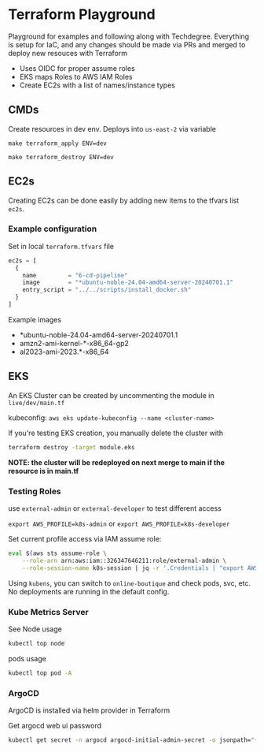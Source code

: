 # Terraform Playground

Playground for examples and following along with Techdegree. Everything is setup for IaC, and any changes should be made via PRs and merged to deploy new resouces with Terraform

- Uses OIDC for proper assume roles
- EKS maps Roles to AWS IAM Roles
- Create EC2s with a list of names/instance types

## CMDs

Create resources in dev env. Deploys into `us-east-2` via variable

```make
make terraform_apply ENV=dev
```

```make
make terraform_destroy ENV=dev
```

## EC2s

Creating EC2s can be done easily by adding new items to the tfvars list `ec2s`.

### Example configuration

Set in local `terraform.tfvars` file

```terraform
ec2s = [
  {
    name         = "6-cd-pipeline"
    image        = "*ubuntu-noble-24.04-amd64-server-20240701.1"
    entry_script = "../../scripts/install_docker.sh"
  }
]
```

Example images

- *ubuntu-noble-24.04-amd64-server-20240701.1
- amzn2-ami-kernel-*-x86_64-gp2
- al2023-ami-2023.*-x86_64

## EKS

An EKS Cluster can be created by uncommenting the module in `live/dev/main.tf`

kubeconfig: `aws eks update-kubeconfig --name <cluster-name>`

If you're testing EKS creation, you manually delete the cluster with

```bash
terraform destroy -target module.eks
```

**NOTE:
the cluster will be redeployed on next merge to main if the resource is in main.tf**

### Testing Roles

use `external-admin` or `external-developer` to test different access

`export AWS_PROFILE=k8s-admin` or `export AWS_PROFILE=k8s-developer`

Set current profile access via IAM assume role:

```bash
eval $(aws sts assume-role \
    --role-arn arn:aws:iam::326347646211:role/external-admin \
    --role-session-name k8s-session | jq -r '.Credentials | "export AWS_ACCESS_KEY_ID=\(.AccessKeyId) AWS_SECRET_ACCESS_KEY=\(.SecretAccessKey) AWS_SESSION_TOKEN=\(.SessionToken)"')
```

Using `kubens`, you can switch to `online-boutique` and check pods, svc, etc. No deployments are running in the default config.

### Kube Metrics Server

See Node usage

```bash
kubectl top node
```

pods usage

```bash
kubectl top pod -A
```

### ArgoCD

ArgoCD is installed via helm provider in Terraform

Get argocd web ui password

```bash
kubectl get secret -n argocd argocd-initial-admin-secret -o jsonpath="{.data.password}" | base64 -d
```


